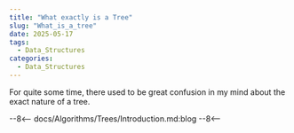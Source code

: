 ```yaml
---
title: "What exactly is a Tree"
slug: "What_is_a_tree"
date: 2025-05-17
tags:
  - Data_Structures
categories:
  - Data_Structures
---
```


For quite some time, there used to be great confusion in my mind about the exact nature of a tree. 

<!-- more -->

--8<--
docs/Algorithms/Trees/Introduction.md:blog
--8<--